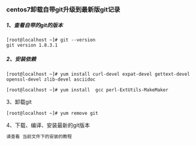 ### centos7卸载自带git升级到最新版git记录

##### 1、查看自带的git的版本

```shell
[root@localhost ~]# git --version
git version 1.8.3.1
```

##### 2、安装依赖

```shell
[root@localhost ~]# yum install curl-devel expat-devel gettext-devel openssl-devel zlib-devel asciidoc
 
[root@localhost ~]# yum install  gcc perl-ExtUtils-MakeMaker
```

3、卸载git 

```shell
[root@localhost ~]# yum remove git
```

4、下载、编译、安装最新的git版本

```sh
请查看 当前文件下的安装的教程 
```

